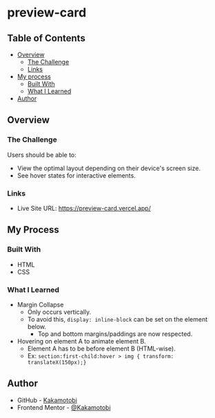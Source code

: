 # preview-card

## Table of Contents
- [Overview](#overview)
  - [The Challenge](#the-challenge)
  - [Links](#links)
- [My process](#my-process)
  - [Built With](#built-with)
  - [What I Learned](#what-i-learned)
- [Author](#author)

## Overview
### The Challenge
Users should be able to:
- View the optimal layout depending on their device's screen size.
- See hover states for interactive elements.
### Links
- Live Site URL: https://preview-card.vercel.app/

## My Process
### Built With
- HTML
- CSS
### What I Learned
- Margin Collapse
  - Only occurs vertically.
  - To avoid this, `display: inline-block` can be set on the element below.
    - Top and bottom margins/paddings are now respected.
- Hovering on element A to animate element B.
  - Element A has to be before element B (HTML-wise).
  - Ex: `section:first-child:hover > img { transform: translateX(150px);}`

## Author
- GitHub - [Kakamotobi](https://github.com/Kakamotobi)
- Frontend Mentor - [@Kakamotobi](https://www.frontendmentor.io/profile/Kakamotobi)
